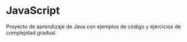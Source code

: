 # JavaScript

Proyecto de aprendizaje de Java con ejemplos de código y ejercicios de complejidad gradual.

